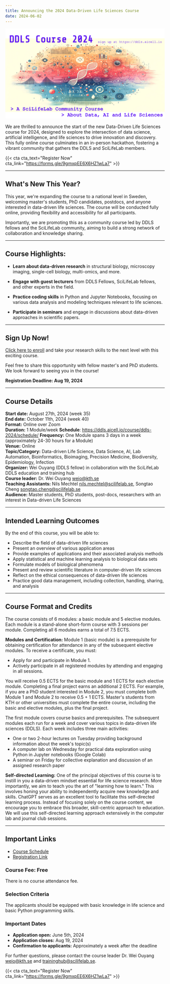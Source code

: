 ```yaml
---
title: Announcing the 2024 Data-Driven Life Sciences Course
date: 2024-06-02
---
```


![ddls course poster](./ddls-course-2024-poster.png)

We are thrilled to announce the start of the new Data-Driven Life Sciences course for 2024, designed to explore the intersection of data science, artificial intelligence, and life sciences to drive innovation and discovery. This fully online course culminates in an in-person hackathon, fostering a vibrant community that gathers the DDLS and SciLifeLab members.


 {{< cta cta_text="Register Now" cta_link="https://forms.gle/9gmxpEE6X6HZ1wLa7" >}}

---

## What's New This Year?

This year, we're expanding the course to a national level in Sweden, welcoming master's students, PhD candidates, postdocs, and anyone interested in data-driven life sciences. The course will be conducted fully online, providing flexibility and accessibility for all participants.

Importantly, we are promoting this as a community course led by DDLS fellows and the SciLifeLab community, aiming to build a strong network of collaboration and knowledge sharing.

---

## Course Highlights:

- **Learn about data-driven research** in structural biology, microscopy imaging, single-cell biology, multi-omics, and more.
  
- **Engage with guest lecturers** from DDLS Fellows, SciLifeLab fellows, and other experts in the field.
  
- **Practice coding skills** in Python and Jupyter Notebooks, focusing on various data analysis and modeling techniques relevant to life sciences.
  
- **Participate in seminars** and engage in discussions about data-driven approaches in scientific papers.

---

## Sign Up Now!

[Click here to enroll](https://forms.gle/9gmxpEE6X6HZ1wLa7) and take your research skills to the next level with this exciting course.

Feel free to share this opportunity with fellow master's and PhD students. We look forward to seeing you in the course!

**Registration Deadline: Aug 19, 2024**

---

## Course Details

**Start date:** August 27th, 2024 (week 35)  
**End date:** October 11th, 2024 (week 40)  
**Format:** Online over Zoom  
**Duration:** 1 Module/week
**Schedule**: https://ddls.aicell.io/course/ddls-2024/schedule/
**Frequency:** One Module spans 3 days in a week (approximately 24-30 hours for a Module)  
**Venue:** Online  
**Topic/Category:** Data-driven Life Science, Data Science, AI, Lab Automation, Bioinformatics, Bioimaging, Precision Medicine, Biodiversity, Epidemiology, Infection  
**Organizer:** Wei Ouyang (DDLS fellow) in collaboration with the SciLifeLab DDLS education and training hub  
**Course leader:** Dr. Wei Ouyang <weio@kth.se>  
**Teaching Assistants:** Nils Mechtel <nils.mechtel@scilifelab.se>, Songtao Cheng <songtao.cheng@scilifelab.se>  
**Audience:** Master students, PhD students, post-docs, researchers with an interest in Data-driven Life Sciences  

---

## Intended Learning Outcomes

By the end of this course, you will be able to:
- Describe the field of data-driven life sciences
- Present an overview of various application areas
- Provide examples of applications and their associated analysis methods
- Apply statistical and machine learning analysis to biological data sets
- Formulate models of biological phenomena
- Present and review scientific literature in computer-driven life sciences
- Reflect on the ethical consequences of data-driven life sciences
- Practice good data management, including collection, handling, sharing, and analysis

---

## Course Format and Credits

The course consists of 6 modules: a basic module and 5 elective modules. Each module is a stand-alone short-form course with 3 sessions per module. Completing all 6 modules earns a total of 7.5 ECTS.

**Modules and Certification:**
Module 1 (basic module) is a prerequisite for obtaining certification for attendance in any of the subsequent elective modules. To receive a certificate, you must:
- Apply for and participate in Module 1.
- Actively participate in all registered modules by attending and engaging in all sessions.

You will receive 0.5 ECTS for the basic module and 1 ECTS for each elective module. Completing a final project earns an additional 2 ECTS. For example, if you are a PhD student interested in Module 2, you must complete both Module 1 and Module 2 to receive 0.5 + 1 ECTS. Master's students from KTH or other universities must complete the entire course, including the basic and elective modules, plus the final project.

The first module covers course basics and prerequisites. The subsequent modules each run for a week and cover various topics in data-driven life sciences (DDLS). Each week includes three main activities:
- One or two 2-hour lectures on Tuesday providing background information about the week's topic(s)
- A computer lab on Wednesday for practical data exploration using Python in Jupyter notebooks (Google Colab)
- A seminar on Friday for collective explanation and discussion of an assigned research paper

**Self-directed Learning:**
One of the principal objectives of this course is to instill in you a data-driven mindset essential for life science research. More importantly, we aim to teach you the art of "learning how to learn." This involves honing your ability to independently acquire new knowledge and skills. ChatGPT serves as an excellent tool to facilitate this self-directed learning process. Instead of focusing solely on the course content, we encourage you to embrace this broader, skill-centric approach to education. We will use this self-directed learning approach extensively in the computer lab and journal club sessions.

---

## Important Links

- [Course Schedule](https://ddls.aicell.io/course/ddls-2024/schedule/)
- [Registration Link](https://forms.gle/9gmxpEE6X6HZ1wLa7)

### Course Fee: Free
There is no course attendance fee.

### Selection Criteria
The applicants should be equipped with basic knowledge in life science and basic Python programming skills.

### Important Dates
- **Application open:** June 5th, 2024
- **Application closes:** Aug 19, 2024
- **Confirmation to applicants:** Approximately a week after the deadline

For further questions, please contact the course leader Dr. Wei Ouyang <weio@kth.se> and <traininghub@scilifelab.se>.


 {{< cta cta_text="Register Now" cta_link="https://forms.gle/9gmxpEE6X6HZ1wLa7" >}}
 
